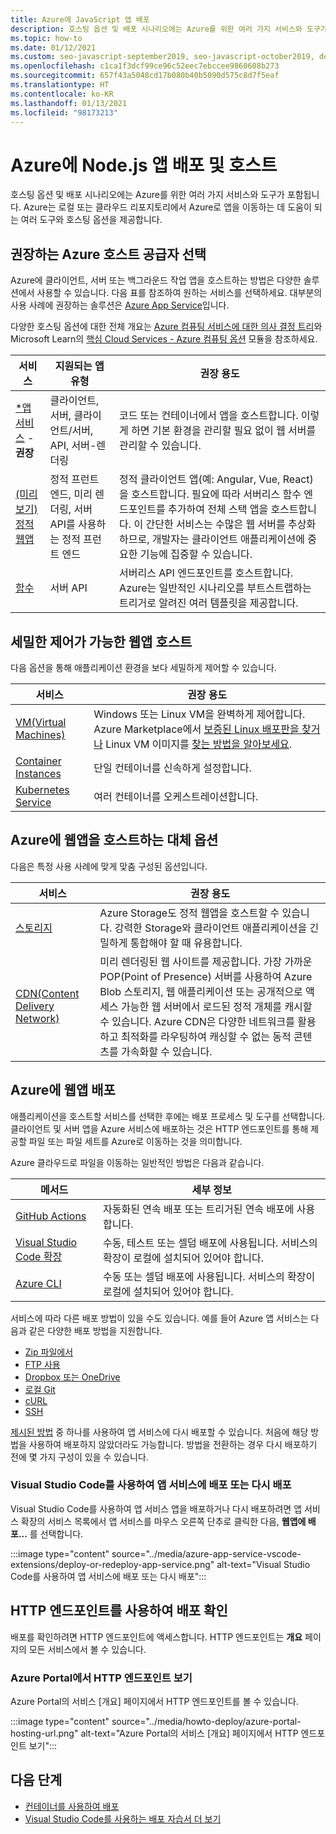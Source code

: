 ```yaml
---
title: Azure에 JavaScript 앱 배포
description: 호스팅 옵션 및 배포 시나리오에는 Azure를 위한 여러 가지 서비스와 도구가 포함됩니다. 앱을 게시하고 Azure에 제공합니다.
ms.topic: how-to
ms.date: 01/12/2021
ms.custom: seo-javascript-september2019, seo-javascript-october2019, devx-track-js, contperf-fy21q2
ms.openlocfilehash: c1ca1f3dcf99ce96c52eec7ebccee9860608b273
ms.sourcegitcommit: 657f43a5048cd17b080b40b5090d575c8d7f5eaf
ms.translationtype: HT
ms.contentlocale: ko-KR
ms.lasthandoff: 01/13/2021
ms.locfileid: "98173213"
---
```

# <a name="deploy-and-host-your-nodejs-apps-on-azure"></a>Azure에 Node.js 앱 배포 및 호스트

호스팅 옵션 및 배포 시나리오에는 Azure를 위한 여러 가지 서비스와 도구가 포함됩니다. Azure는 로컬 또는 클라우드 리포지토리에서 Azure로 앱을 이동하는 데 도움이 되는 여러 도구와 호스팅 옵션을 제공합니다. 

## <a name="choose-a-recommended-azure-host-provider"></a>권장하는 Azure 호스트 공급자 선택

Azure에 클라이언트, 서버 또는 백그라운드 작업 앱을 호스트하는 방법은 다양한 솔루션에서 사용할 수 있습니다. 다음 표를 참조하여 원하는 서비스를 선택하세요. 대부분의 사용 사례에 권장하는 솔루션은 [Azure App Service](/azure/app-service/overview)입니다. 

다양한 호스팅 옵션에 대한 전체 개요는 [Azure 컴퓨팅 서비스에 대한 의사 결정 트리](/azure/architecture/guide/technology-choices/compute-decision-tree)와 Microsoft Learn의 [핵심 Cloud Services - Azure 컴퓨팅 옵션](/learn/modules/intro-to-azure-compute) 모듈을 참조하세요.


 서비스 |지원되는 앱 유형| 권장 용도 |
|--|--|--|
|[*앱 서비스](/azure/app-service/overview) - **권장**|클라이언트, 서버, 클라이언트/서버, API, 서버-렌더링|코드 또는 컨테이너에서 앱을 호스트합니다. 이렇게 하면 기본 환경을 관리할 필요 없이 웹 서버를 관리할 수 있습니다.|
|[(미리 보기) 정적 웹앱](/azure/static-web-apps/)|정적 프런트 엔드, 미리 렌더링, 서버 API를 사용하는 정적 프런트 엔드|정적 클라이언트 앱(예: Angular, Vue, React)을 호스트합니다. 필요에 따라 서버리스 함수 엔드포인트를 추가하여 전체 스택 앱을 호스트합니다. 이 간단한 서비스는 수많은 웹 서버를 추상화하므로, 개발자는 클라이언트 애플리케이션에 중요한 기능에 집중할 수 있습니다. |
|[함수](/azure/azure-functions/)|서버 API|서버리스 API 엔드포인트를 호스트합니다. Azure는 일반적인 시나리오를 부트스트랩하는 트리거로 알려진 여러 템플릿을 제공합니다.|

## <a name="host-web-apps-with-more-control"></a>세밀한 제어가 가능한 웹앱 호스트

다음 옵션을 통해 애플리케이션 환경을 보다 세밀하게 제어할 수 있습니다. 

| 서비스 | 권장 용도 |
|--|--|
|[VM(Virtual Machines)](/azure/virtual-machines)|Windows 또는 Linux VM을 완벽하게 제어합니다. Azure Marketplace에서 [보증된 Linux 배포판을 찾거나](/azure/virtual-machines/linux/endorsed-distros?toc=/azure/virtual-machines/linux/toc.json) Linux VM 이미지를 [찾는 방법을 알아보세요](/azure/virtual-machines/linux/cli-ps-findimage).|
|[Container Instances](/azure/container-instances/)|단일 컨테이너를 신속하게 설정합니다.|
|[Kubernetes Service](/azure/aks/)|여러 컨테이너를 오케스트레이션합니다.|

## <a name="alternative-choices-for-web-app-hosting-on-azure"></a>Azure에 웹앱을 호스트하는 대체 옵션

다음은 특정 사용 사례에 맞게 맞춤 구성된 옵션입니다. 

| 서비스 | 권장 용도 |
|--|--|
|[스토리지](/azure/storage/blobs/storage-blob-static-website-how-to?tabs=azure-portal)|Azure Storage도 정적 웹앱을 호스트할 수 있습니다. 강력한 Storage와 클라이언트 애플리케이션을 긴밀하게 통합해야 할 때 유용합니다.|
|[CDN(Content Delivery Network)](/azure/cdn/)|미리 렌더링된 웹 사이트를 제공합니다. 가장 가까운 POP(Point of Presence) 서버를 사용하여 Azure Blob 스토리지, 웹 애플리케이션 또는 공개적으로 액세스 가능한 웹 서버에서 로드된 정적 개체를 캐시할 수 있습니다. Azure CDN은 다양한 네트워크를 활용하고 최적화를 라우팅하여 캐싱할 수 없는 동적 콘텐츠를 가속화할 수 있습니다.|

## <a name="deploy-your-web-app-to-azure"></a>Azure에 웹앱 배포

애플리케이션을 호스트할 서비스를 선택한 후에는 배포 프로세스 및 도구를 선택합니다. 클라이언트 및 서버 앱을 Azure 서비스에 배포하는 것은 HTTP 엔드포인트를 통해 제공할 파일 또는 파일 세트를 Azure로 이동하는 것을 의미합니다. 

Azure 클라우드로 파일을 이동하는 일반적인 방법은 다음과 같습니다.

| 메서드 | 세부 정보 |
|--|--|
|[GitHub Actions](/azure/app-service/deploy-github-actions?tabs=applevel)|자동화된 연속 배포 또는 트리거된 연속 배포에 사용합니다.|
|[Visual Studio Code 확장](https://marketplace.visualstudio.com/search?term=azure&target=VSCode&category=All%20categories&sortBy=Relevance)|수동, 테스트 또는 셀덤 배포에 사용됩니다. 서비스의 확장이 로컬에 설치되어 있어야 합니다.|
|[Azure CLI](../tutorial/tutorial-vscode-azure-cli-node/tutorial-vscode-azure-cli-node-04.md)|수동 또는 셀덤 배포에 사용됩니다. 서비스의 확장이 로컬에 설치되어 있어야 합니다.|

서비스에 따라 다른 배포 방법이 있을 수도 있습니다. 예를 들어 Azure 앱 서비스는 다음과 같은 다양한 배포 방법을 지원합니다.
* [Zip 파일에서](/azure/app-service/deploy-zip)
* [FTP 사용](/azure/app-service/deploy-ftp)
* [Dropbox 또는 OneDrive](/azure/app-service/deploy-content-sync)
* [로컬 Git](/azure/app-service/deploy-local-git)
* [cURL](/azure/app-service/deploy-zip#with-curl)
* [SSH](/azure/app-service/configure-linux-open-ssh-session)

[제시된 방법](#deploy-your-web-app-to-azure) 중 하나를 사용하여 앱 서비스에 다시 배포할 수 있습니다. 처음에 해당 방법을 사용하여 배포하지 않았더라도 가능합니다. 방법을 전환하는 경우 다시 배포하기 전에 몇 가지 구성이 있을 수 있습니다. 

### <a name="deploy-or-redeploy-to-app-service-with-visual-studio-code"></a>Visual Studio Code를 사용하여 앱 서비스에 배포 또는 다시 배포

Visual Studio Code를 사용하여 앱 서비스 앱을 배포하거나 다시 배포하려면 앱 서비스 확장의 서비스 목록에서 앱 서비스를 마우스 오른쪽 단추로 클릭한 다음, **웹앱에 배포...** 를 선택합니다. 

:::image type="content" source="../media/azure-app-service-vscode-extensions/deploy-or-redeploy-app-service.png" alt-text="Visual Studio Code를 사용하여 앱 서비스에 배포 또는 다시 배포":::

## <a name="verify-your-deployment-with-your-http-endpoint"></a>HTTP 엔드포인트를 사용하여 배포 확인

배포를 확인하려면 HTTP 엔드포인트에 액세스합니다. HTTP 엔드포인트는 **개요** 페이지의 모든 서비스에서 볼 수 있습니다. 

### <a name="view-http-endpoint-in-azure-portal"></a>Azure Portal에서 HTTP 엔드포인트 보기

Azure Portal의 서비스 [개요] 페이지에서 HTTP 엔드포인트를 볼 수 있습니다. 

:::image type="content" source="../media/howto-deploy/azure-portal-hosting-url.png" alt-text="Azure Portal의 서비스 [개요] 페이지에서 HTTP 엔드포인트 보기":::

## <a name="next-steps"></a>다음 단계

* [컨테이너를 사용하여 배포](deploy-containers.md)
* [Visual Studio Code를 사용하는 배포 자습서 더 보기](https://code.visualstudio.com/docs/azure/deployment)
